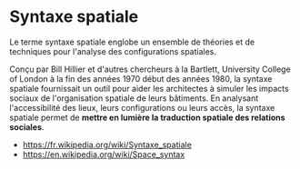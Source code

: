 # Syntaxe spatiale

Le terme syntaxe spatiale englobe un ensemble de théories et de techniques pour l'analyse des configurations spatiales.

Conçu par Bill Hillier et d'autres chercheurs à la Bartlett, University College of London à la fin des années 1970 début des années 1980, la syntaxe spatiale fournissait un outil pour aider les architectes à simuler les impacts sociaux de l'organisation spatiale de leurs bâtiments. En analysant l'accessibilité des lieux, leurs configurations ou leurs accès, la syntaxe spatiale permet de **mettre en lumière la traduction spatiale des relations sociales**.

- https://fr.wikipedia.org/wiki/Syntaxe_spatiale
- https://en.wikipedia.org/wiki/Space_syntax
